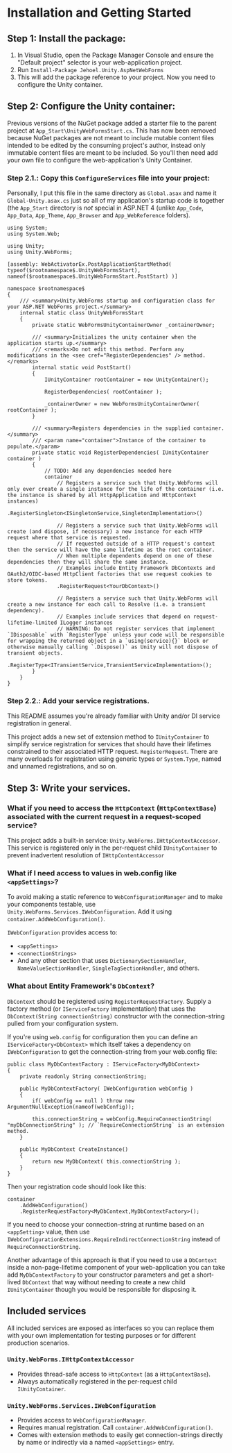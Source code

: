 # Installation and Getting Started

## Step 1: Install the package:

1. In Visual Studio, open the Package Manager Console and ensure the "Default project" selector is your web-application project.
2. Run `Install-Package Jehoel.Unity.AspNetWebForms`
3. This will add the package reference to your project. Now you need to configure the Unity container.

## Step 2: Configure the Unity container:

Previous versions of the NuGet package added a starter file to the parent project at `App_Start\UnityWebFormsStart.cs`.
This has now been removed because NuGet packages are not meant to include mutable content files intended to be edited by the consuming project's author, instead only immutable content files are meant to be included.
So you'll then need add your own file to configure the web-application's Unity Container.

### Step 2.1.: Copy this `ConfigureServices` file into your project:

Personally, I put this file in the same directory as `Global.asax` and name it `Global-Unity.asax.cs` just so all of my application's startup code is together (the `App_Start` directory is *not* special in ASP.NET 4 (unlike `App_Code`, `App_Data`, `App_Theme`, `App_Browser` and `App_WebReference` folders).


```
using System;
using System.Web;

using Unity;
using Unity.WebForms;

[assembly: WebActivatorEx.PostApplicationStartMethod( typeof($rootnamespace$.UnityWebFormsStart), nameof($rootnamespace$.UnityWebFormsStart.PostStart) )]

namespace $rootnamespace$
{
	/// <summary>Unity.WebForms startup and configuration class for your ASP.NET WebForms project.</summary>
	internal static class UnityWebFormsStart
	{
		private static WebFormsUnityContainerOwner _containerOwner;

		/// <summary>Initializes the unity container when the application starts up.</summary>
		/// <remarks>Do not edit this method. Perform any modifications in the <see cref="RegisterDependencies" /> method.</remarks>
		internal static void PostStart()
		{
			IUnityContainer rootContainer = new UnityContainer();

			RegisterDependencies( rootContainer );

			_containerOwner = new WebFormsUnityContainerOwner( rootContainer );
		}

		/// <summary>Registers dependencies in the supplied container.</summary>
		/// <param name="container">Instance of the container to populate.</param>
		private static void RegisterDependencies( IUnityContainer container )
		{
			// TODO: Add any dependencies needed here
			container
				// Registers a service such that Unity.WebForms will only ever create a single instance for the life of the container (i.e. the instance is shared by all HttpApplication and HttpContext instances)
				.RegisterSingleton<ISingletonService,SingletonImplementation>()

				// Registers a service such that Unity.WebForms will create (and dispose, if necessary) a new instance for each HTTP request where that service is requested.
				// If requested outside of a HTTP request's context then the service will have the same lifetime as the root container.
				// When multiple dependents depend on one of these dependencies then they will share the same instance.
				// Examples include Entity Framework DbContexts and OAuth2/OIDC-based HttpClient factories that use request cookies to store tokens.
				.RegisterRequest<YourDbContext>()

				// Registers a service such that Unity.WebForms will create a new instance for each call to Resolve (i.e. a transient dependency).
				// Examples include services that depend on request-lifetime-limited ILogger instances
				// WARNING: Do not register services that implement `IDisposable` with `RegisterType` unless your code will be responsible for wrapping the returned object in a `using(service){}` block or otherwise manually calling `.Dispose()` as Unity will not dispose of transient objects.
				.RegisterType<ITransientService,TransientServiceImplementation>();
		}
	}
}
```

### Step 2.2.: Add your service registrations.

This README assumes you're already familiar with Unity and/or DI service registration in general.

This project adds a new set of extension method to `IUnityContainer` to simplify service registration for services that should have their lifetimes constrained to their associated HTTP request. `RegisterRequest`. There are many overloads for registration using generic types or `System.Type`, named and unnamed registrations, and so on.

## Step 3: Write your services.

### What if you need to access the `HttpContext` (`HttpContextBase`) associated with the current request in a request-scoped service?

This project adds a built-in service: `Unity.WebForms.IHttpContextAccessor`. This service is registered only in the per-request child `IUnityContainer` to prevent inadvertent resolution of `IHttpContentAccessor` 

### What if I need access to values in web.config like `<appSettings>`?

To avoid making a static reference to `WebConfigurationManager` and to make your components testable, use `Unity.WebForms.Services.IWebConfiguration`. Add it using `container.AddWebConfiguration()`.

`IWebConfiguration` provides access to:

* `<appSettings>`
* `<connectionStrings>`
* And any other section that uses `DictionarySectionHandler`, `NameValueSectionHandler`, `SingleTagSectionHandler`, and others.

### What about Entity Framework's `DbContext`?

`DbContext` should be registered using `RegisterRequestFactory`. Supply a factory method (or `IServiceFactory` implementation) that uses the `DbContext(String connectionString)` constructor with the connection-string pulled from your configuration system.

If you're using `web.config` for configuration then you can define an `IServiceFactory<DbContext>` which itself takes a dependency on `IWebConfiguration` to get the connection-string from your web.config file:

```
public class MyDbContextFactory : IServiceFactory<MyDbContext>
{
	private readonly String connectionString;

	public MyDbContextFactory( IWebConfiguration webConfig )
	{
		if( webConfig == null ) throw new ArgumentNullException(nameof(webConfig));

		this.connectionString = webConfig.RequireConnectionString( "myDbConnectionString" ); // `RequireConnectionString` is an extension method.
	}

	public MyDbContext CreateInstance()
	{
		return new MyDbContext( this.connectionString );
	}
}
```

Then your registration code should look like this:

```
container
	.AddWebConfiguration()
	.RegisterRequestFactory<MyDbContext,MyDbContextFactory>();
```

If you need to choose your connection-string at runtime based on an `<appSetting>` value, then use `IWebConfigurationExtensions.RequireIndirectConnectionString` instead of `RequireConnectionString`.

Another advantage of this approach is that if you need to use a `DbContext` inside a non-page-lifetime component of your web-application you can take add `MyDbContextFactory` to your constructor parameters and get a short-lived `DbContext` that way without needing to create a new child `IUnityContainer` though you would be responsible for disposing it.


## Included services

All included services are exposed as interfaces so you can replace them with your own implementation for testing purposes or for different production scenarios.

### `Unity.WebForms.IHttpContextAccessor`

* Provides thread-safe access to `HttpContext` (as a `HttpContextBase`).
* Always automatically registered in the per-request child `IUnityContainer`.

### `Unity.WebForms.Services.IWebConfiguration`

* Provides access to `WebConfigurationManager`.
* Requires manual registration. Call `container.AddWebConfiguration()`.
* Comes with extension methods to easily get connection-strings directly by name or indirectly via a named `<appSettings>` entry.
